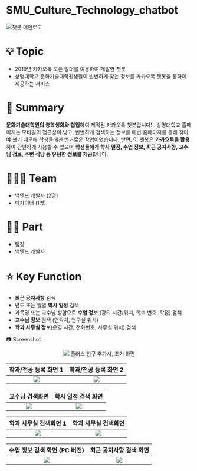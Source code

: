 # SMU_Culture_Technology_chatbot
![챗봇 메인로고](https://user-images.githubusercontent.com/53431518/164520108-8f943f32-536e-4fba-9731-ad91a116f18d.jpg)

# 💡 Topic

- 2019년 카카오톡 오픈 빌더를 이용하여 개발한 챗봇
- 상명대학교 문화기술대학원생들이 빈번하게 찾는 정보를 카카오톡 챗봇을 통하여 제공하는 서비스

# 📝 Summary

**문화기술대학원의 총학생회와 협업**하여 제작된 카카오톡 챗봇입니다!
. 상명대학교 홈페이지는 모바일의 접근성이 낮고, 빈번하게 검색하는 정보를 매번 홈페이지를 통해 찾아야 했기 때문에 학생들에겐 번거로운 작업이었습니다. 반면, 이 챗봇은 **카카오톡을 활용**하여 간편하게 사용할 수 있으며 **학생들에게 학사 일정, 수업 정보, 최근 공지사항, 교수님 정보, 주변 식당 등 유용한 정보를 제공**합니다. 

# 🧑🏻‍💻 Team

- 백엔드 개발자 (2명)
- 디자이너 (1명)

# 🤚🏻 Part

- 팀장
- 백엔드 개발자

# ⭐️ Key Function

- **최근 공지사항** 검색
- 년도 또는 월별 **학사 일정** 검색
- 과목명 또는 교수님 성함으로 **수업 정보** (강의 시간/위치, 학수 번호, 학점) 검색
- **교수님 정보** 검색 (연락처, 연구실 위치)
- **학과 사무실 정보**(운영 시간, 전화번호, 사무실 위치) 검색

📷 Screenshot

<p align = "center">
  <img src= "https://user-images.githubusercontent.com/53431518/164521191-329319d4-a21e-4643-af1d-391cd1a3daa0.jpg"></img>
  플러스 친구 추가시, 초기 화면
</p>

학과/전공 등록 화면 1             |  학과/전공 등록 화면 2
:-------------------------:|:-------------------------:
![](https://user-images.githubusercontent.com/53431518/164524215-30127e0f-f75b-465f-a12d-194eb8beebd1.jpg)  |  ![](https://user-images.githubusercontent.com/53431518/164524215-30127e0f-f75b-465f-a12d-194eb8beebd1.jpg)

교수님 검색화면            |  학사 일정 검색 화면
:-------------------------:|:-------------------------:
![](https://user-images.githubusercontent.com/53431518/164524645-a1be3256-cc74-4799-95b8-c28c1cd9f6bf.png)  |  ![](https://user-images.githubusercontent.com/53431518/164524943-e972bc25-3939-4b24-8f61-7a11ecc56a47.png)

학과 사무실 검색화면 1            |  학과 사무실 검색화면  
:-------------------------:|:-------------------------:
![](https://user-images.githubusercontent.com/53431518/164525000-57b176f8-80c1-4d00-921e-2d1821c5dc48.jpg)  |  ![](https://user-images.githubusercontent.com/53431518/164530408-bc6be4dc-54b2-4609-b5de-182d30170403.jpg)

수업 정보 검색 화면 (PC 버전)            |  최근 공지사항 검색 화면  
:-------------------------:|:-------------------------:
![](https://user-images.githubusercontent.com/53431518/164525200-b5c78728-a73e-4157-bc0e-902efdeda2d4.jpg)  |  ![](https://user-images.githubusercontent.com/53431518/164525391-87eeb085-f3c1-47ae-9dd4-e7c9b11bd2ee.jpg)









